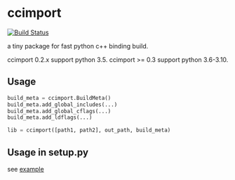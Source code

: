 # ccimport

[![Build Status](https://github.com/FindDefinition/ccimport/workflows/build/badge.svg)](https://github.com/FindDefinition/ccimport/actions?query=workflow%3Abuild)

a tiny package for fast python c++ binding build.

ccimport 0.2.x support python 3.5.
ccimport >= 0.3 support python 3.6-3.10.

## Usage

```Python
build_meta = ccimport.BuildMeta()
build_meta.add_global_includes(...)
build_meta.add_global_cflags(...)
build_meta.add_ldflags(...)

lib = ccimport([path1, path2], out_path, build_meta)
```

## Usage in setup.py 

see [example](example/setup)